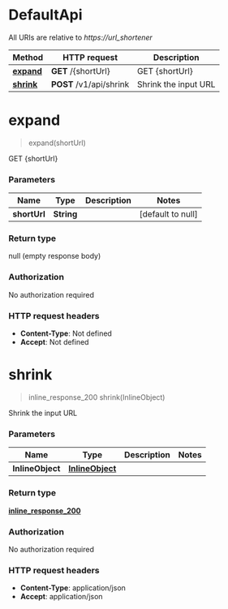 # DefaultApi

All URIs are relative to *https://url_shortener*

Method | HTTP request | Description
------------- | ------------- | -------------
[**expand**](DefaultApi.md#expand) | **GET** /{shortUrl} | GET {shortUrl}
[**shrink**](DefaultApi.md#shrink) | **POST** /v1/api/shrink | Shrink the input URL


<a name="expand"></a>
# **expand**
> expand(shortUrl)

GET {shortUrl}

### Parameters

Name | Type | Description  | Notes
------------- | ------------- | ------------- | -------------
 **shortUrl** | **String**|  | [default to null]

### Return type

null (empty response body)

### Authorization

No authorization required

### HTTP request headers

- **Content-Type**: Not defined
- **Accept**: Not defined

<a name="shrink"></a>
# **shrink**
> inline_response_200 shrink(InlineObject)

Shrink the input URL

### Parameters

Name | Type | Description  | Notes
------------- | ------------- | ------------- | -------------
 **InlineObject** | [**InlineObject**](../Models/InlineObject.md)|  |

### Return type

[**inline_response_200**](../Models/inline_response_200.md)

### Authorization

No authorization required

### HTTP request headers

- **Content-Type**: application/json
- **Accept**: application/json

